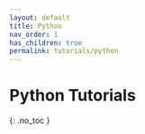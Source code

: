 ```yaml
---
layout: default
title: Python
nav_order: 1
has_children: true
permalink: tutorials/python
---
```


# Python Tutorials
{: .no_toc }

